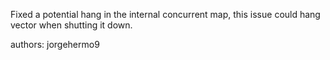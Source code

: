 Fixed a potential hang in the internal concurrent map, this issue could hang vector when shutting it down.

authors: jorgehermo9
